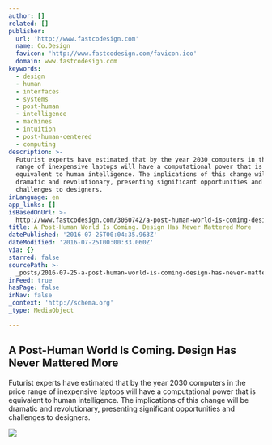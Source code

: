 ```yaml
---
author: []
related: []
publisher:
  url: 'http://www.fastcodesign.com'
  name: Co.Design
  favicon: 'http://www.fastcodesign.com/favicon.ico'
  domain: www.fastcodesign.com
keywords:
  - design
  - human
  - interfaces
  - systems
  - post-human
  - intelligence
  - machines
  - intuition
  - post-human-centered
  - computing
description: >-
  Futurist experts have estimated that by the year 2030 computers in the price
  range of inexpensive laptops will have a computational power that is
  equivalent to human intelligence. The implications of this change will be
  dramatic and revolutionary, presenting significant opportunities and
  challenges to designers.
inLanguage: en
app_links: []
isBasedOnUrl: >-
  http://www.fastcodesign.com/3060742/a-post-human-world-is-coming-design-has-never-mattered-more
title: A Post-Human World Is Coming. Design Has Never Mattered More
datePublished: '2016-07-25T00:04:35.963Z'
dateModified: '2016-07-25T00:00:33.060Z'
via: {}
starred: false
sourcePath: >-
  _posts/2016-07-25-a-post-human-world-is-coming-design-has-never-mattered-more.md
inFeed: true
hasPage: false
inNav: false
_context: 'http://schema.org'
_type: MediaObject

---
```

<article style=""><h1>A Post-Human World Is Coming. Design Has Never Mattered More</h1><p>Futurist experts have estimated that by the year 2030 computers in the price range of inexpensive laptops will have a computational power that is equivalent to human intelligence. The implications of this change will be dramatic and revolutionary, presenting significant opportunities and challenges to designers.</p><img src="http://a.fastcompany.net/multisite_files/fastcompany/imagecache/620x350/poster/2016/06/3060742-poster-p-1-posthuman-centered-design-book-excerpt.gif" /></article>